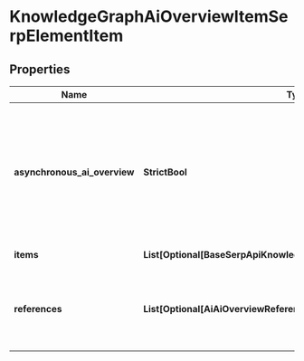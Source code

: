 # KnowledgeGraphAiOverviewItemSerpElementItem


## Properties

| Name | Type | Description | Notes |
|------------ | ------------- | ------------- | -------------|
**asynchronous_ai_overview** | **StrictBool** | indicates whether the element is loaded asynchronically<br>if true, the ai_overview element is loaded asynchronically;<br>if false, the ai_overview element is loaded from cache |[optional]|
**items** | **List[Optional[BaseSerpApiKnowledgeGraphAiOverviewElementItem]]** | contains arrays of specific images |[optional]|
**references** | **List[Optional[AiAiOverviewReferenceInfo]]** | references relevant to the element<br>includes references to webpages that were used to generate the ai_overview_element |[optional]|